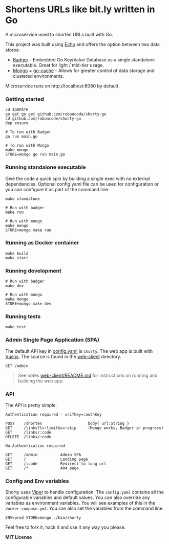 # Shortens URLs like bit.ly written in Go

A microservice used to shorten URLs built with Go.

This project was built using [Echo](https://echo.labstack.com/) and offers the option between two data stores:

* [Badger](https://github.com/dgraph-io/badger) - Embedded Go Key/Value Database as a single standalone executable. Great for light / mid-tier usage.
* [Mongo](https://github.com/mongodb/mongo-go-driver) + [go-cache](github.com/patrickmn/go-cache) - Allows for greater control of data storage and clustered environments. 

Microservice runs on http://localhost:8080 by default.

### Getting started

```
cd $GOPATH
go get go get github.com/roboncode/shorty-go
cd github.com/roboncode/shorty-go
dep ensure

# To run with Badger
go run main.go 

# To run with Mongo
make mongo
STORE=mongo go run main.go
```

### Running standalone executable

Give the code a quick spin by building a single exec with no external dependencies. Optional config.yaml file can be used for configuration or you can configure it as part of the command line.

```
make standalone

# Run with badger
make run

# Run with mongo
make mongo
STORE=mongo make run
```

### Running as Docker container

```
make build
make start
```

### Running development

```
# Run with badger
make dev

# Run with mongo
make mongo
STORE=mongo make dev
```

### Running tests

```
make test
```

### Admin Single Page Application (SPA)

The default API key in [config.yaml](config.yaml) is `shorty`. The web app is built with [Vue.js](https://github.com/vuejs/vue). The source is
found in the [web-client](web-client) directory.

```
GET /admin
```

> See notes [web-client/README.md](web-client/README.md) for instructions on running and building the web app.

### API

The API is pretty simple.

```
Authentication required - uri?key=:authKey

POST    /shorten                    body{ url:String }
GET     /links?l=:limit&s=:skip     (Mongo works, Badger in progress)
GET     /links/:code
DELETE  /links/:code

No Authentication required

GET     /admin          Admin SPA
GET     /               Landing page
GET     /:code          Redirect to long url
GET     /*              404 page
```

### Config and Env variables

Shorty uses [Viper](https://github.com/spf13/viper) to handle configuration. The `config.yaml` contains all the 
configurable variables and default values. You can also override any variables as environment variables. You will see examples of this
in the `docker-compose.yml`. You can also set the variables from the command line.

```
ENV=prod STORE=mongo ./bin/shorty
```

Feel free to fork it, hack it and use it any way you please.

**MIT License**
